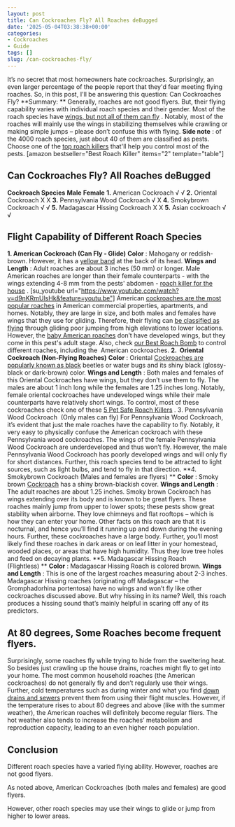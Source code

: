 ```yaml
---
layout: post
title: Can Cockroaches Fly? All Roaches deBugged
date: '2025-05-04T03:38:38+00:00'
categories:
- Cockroaches
- Guide
tags: []
slug: /can-cockroaches-fly/
---
```


It’s no secret that most homeowners hate cockroaches. Surprisingly, an even larger percentage of the people report that they'd fear meeting flying roaches. So, in this post, I'll be answering this question: Can Cockroaches Fly?
**Summary: **
Generally, roaches are not good flyers. But, their flying capability varies with individual roach species and their gender. Most of the roach species have
[wings, but not all of them can fly](https://pestpolicy.com/do-bed-bugs-have-wings/)
.
Notably, most of the roaches will mainly use the wings in stabilizing themselves while crawling or making simple jumps – please don’t confuse this with flying.
**Side note**
: of the 4000 roach species, just about 40 of them are classified as pests. Choose one of the
[top roach killers](https://pestpolicy.com/best-roach-killer-for-apartments/)
that'll help you control most of the pests.
[amazon bestseller="Best Roach Killer" items="2" template="table"]
## Can Cockroaches Fly? All Roaches deBugged
**Cockroach Species**
**Male**
**Female**
**1.**
American Cockroach
√
√
**2.**
Oriental Cockroach
X
X
**3.**
Pennsylvania Wood Cockroach
√
X
**4.**
Smokybrown Cockroach
√
√
**5.**
Madagascar Hissing Cockroach
X
X
**5.**
Asian cockroach
√
√
## **Flight Capability of Different Roach Species**
**1. American Cockroach (Can Fly - Glide)**
**Color**
: Mahogany or reddish-brown. However, it has a
[yellow band](https://www.orkin.com/cockroaches/american-cockroach/american-cockroach-anatomy/)
at the back of its head.
**Wings and Length**
: Adult roaches are about 3 inches (50 mm) or longer.
Male American roaches are longer than their female counterparts - with the wings extending 4-8 mm from the pests' abdomen -
[roach killer for the house](https://pestpolicy.com/best-roach-killer-for-apartments/)
.
[su_youtube url="https://www.youtube.com/watch?v=d9nKRmUlsHk&feature=youtu.be"]
American
[cockroaches are the most popular roaches](https://pestpolicy.com/how-to-get-rid-of-cockroaches/)
in American commercial properties, apartments, and homes.
Notably, they are large in size, and both males and females have wings that they use for gliding. Therefore, their flying can
[be classified as flying](https://pestpolicy.com/do-bed-bugs-fly/)
through gliding poor jumping from high elevations to lower locations.
However, the
[baby American roaches](https://pestpolicy.com/what-do-baby-roaches-look-like//)
don’t have developed wings, but they come in this pest's adult stage. Also, check
[our Best Roach Bomb](https://pestpolicy.com/best-fogger-for-roaches/)
to control different roaches, including the  American cockroaches.
**2.  Oriental Cockroach (Non-Flying Roaches)**
**Color**
: Oriental
[Cockroaches are popularly known as black](https://pestpolicy.com/water-bugs-vs-cockroaches/)
beetles or water bugs and its shiny black (glossy-black or dark-brown) color.
**Wings and Length**
: Both males and females of this Oriental Cockroaches have wings, but they don’t use them to fly. The males are about 1 inch long while the females are 1.25 inches long.
Notably, female oriental cockroaches have undeveloped wings while their male counterparts have relatively short wings. To control, most of these cockroaches check one of these
[5 Pet Safe Roach Killers](https://pestpolicy.com/pet-safe-roach-killer/)
.
3. Pennsylvania Wood Cockroach  (Only males can fly)
For Pennsylvania Wood Cockroach, it’s evident that just the male roaches have the capability to fly. Notably, it very easy to physically confuse the American cockroach with these Pennsylvania wood cockroaches.
The wings of the female Pennsylvania Wood Cockroach are underdeveloped and thus won’t fly. However, the male Pennsylvania Wood Cockroach has poorly developed wings and will only fly for short distances.
Further, this roach species tend to be attracted to light sources, such as light bulbs, and tend to fly in that direction.
**4. Smokybrown Cockroach (Males and females are flyers) **
**Color**
: Smoky brown
[Cockroach](https://entomology.unl.edu/scilit/Urban%20Pest%20Profile-%20Smoky%20Brown%20Roach%20Amanda%20Newton.pdf)
has a shiny brown-blackish cover.
**Wings and Length**
: The adult roaches are about 1.25 inches. Smoky brown Cockroach has wings extending over its body and is known to be great flyers.
These roaches mainly jump from upper to lower spots; these pests show great stability when airborne.
They love chimneys and flat rooftops – which is how they can enter your home. Other facts on this roach are that it is nocturnal, and hence you’ll find it running up and down during the evening hours. Further, these cockroaches have a large body.
Further, you’ll most likely find these roaches in dark areas or on leaf litter in your homestead, wooded places, or areas that have high humidity. Thus they love tree holes and feed on decaying plants.
**5. Madagascar Hissing Roach (Flightless) **
**Color**
: Madagascar Hissing Roach is colored brown.
**Wings and Length**
: This is one of the largest roaches measuring about 2-3 inches.
Madagascar Hissing roaches (originating off Madagascar – the Gromphadorhina portentosa) have no wings and won’t fly like other cockroaches discussed above.
But why hissing in its name? Well, this roach produces a hissing sound that’s mainly helpful in scaring off any of its predictors.
## **At 80 degrees, Some Roaches become frequent flyers.**
Surprisingly, some roaches fly while trying to hide from the sweltering heat. So besides just crawling up the house drains, roaches might fly to get into your home.
The most common household roaches (the American cockroaches) do not generally fly and don’t regularly use their wings.
Further, cold temperatures such as during winter and what you find
[down drains and sewers](https://pestpolicy.com/can-cats-get-fleas-in-the-winter/)
prevent them from using their flight muscles.
However, if the temperature rises to about 80 degrees and above (like with the summer weather), the American roaches will definitely become regular fliers. The hot weather also tends to increase the roaches’ metabolism and reproduction capacity, leading to an even higher roach population.
## **Conclusion**
Different roach species have a varied flying ability. However, roaches are not good flyers.

As noted above, American Cockroaches (both males and females) are good flyers.

However, other roach species may use their wings to glide or jump from higher to lower areas.
